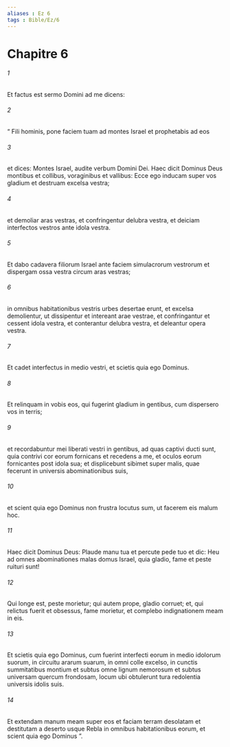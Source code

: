 ```yaml
---
aliases : Ez 6
tags : Bible/Ez/6
---
```


# Chapitre 6

###### 1
Et factus est sermo Domini ad me dicens: 
###### 2
“ Fili hominis, pone faciem tuam ad montes Israel et prophetabis ad eos 
###### 3
et dices: Montes Israel, audite verbum Domini Dei. Haec dicit Dominus Deus montibus et collibus, voraginibus et vallibus: Ecce ego inducam super vos gladium et destruam excelsa vestra; 
###### 4
et demoliar aras vestras, et confringentur delubra vestra, et deiciam interfectos vestros ante idola vestra. 
###### 5
Et dabo cadavera filiorum Israel ante faciem simulacrorum vestrorum et dispergam ossa vestra circum aras vestras; 
###### 6
in omnibus habitationibus vestris urbes desertae erunt, et excelsa demolientur, ut dissipentur et intereant arae vestrae, et confringantur et cessent idola vestra, et conterantur delubra vestra, et deleantur opera vestra. 
###### 7
Et cadet interfectus in medio vestri, et scietis quia ego Dominus.
###### 8
Et relinquam in vobis eos, qui fugerint gladium in gentibus, cum dispersero vos in terris; 
###### 9
et recordabuntur mei liberati vestri in gentibus, ad quas captivi ducti sunt, quia contrivi cor eorum fornicans et recedens a me, et oculos eorum fornicantes post idola sua; et displicebunt sibimet super malis, quae fecerunt in universis abominationibus suis, 
###### 10
et scient quia ego Dominus non frustra locutus sum, ut facerem eis malum hoc.
###### 11
Haec dicit Dominus Deus: Plaude manu tua et percute pede tuo et dic: Heu ad omnes abominationes malas domus Israel, quia gladio, fame et peste ruituri sunt! 
###### 12
Qui longe est, peste morietur; qui autem prope, gladio corruet; et, qui relictus fuerit et obsessus, fame morietur, et complebo indignationem meam in eis. 
###### 13
Et scietis quia ego Dominus, cum fuerint interfecti eorum in medio idolorum suorum, in circuitu ararum suarum, in omni colle excelso, in cunctis summitatibus montium et subtus omne lignum nemorosum et subtus universam quercum frondosam, locum ubi obtulerunt tura redolentia universis idolis suis. 
###### 14
Et extendam manum meam super eos et faciam terram desolatam et destitutam a deserto usque Rebla in omnibus habitationibus eorum, et scient quia ego Dominus ”.
